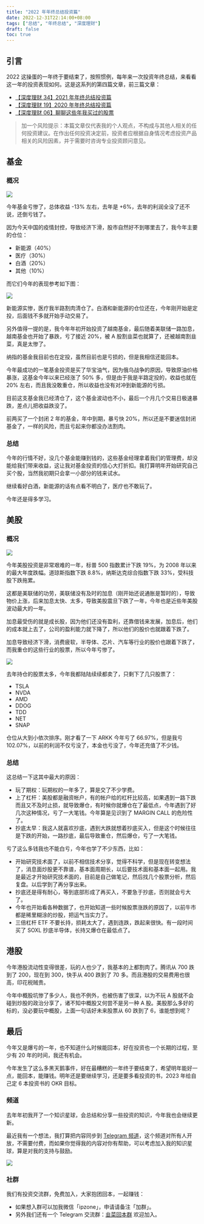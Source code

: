 ```yaml
---
title: "2022 年年终总结投资篇"
date: 2022-12-31T22:14:00+08:00
tags: ["总结", "年终总结", "深度理财"]
draft: false
toc: true
---
```


## 引言

2022 这操蛋的一年终于要结束了，按照惯例，每年来一次投资年终总结，来看看这一年的投资表现如何。这是这系列的第四篇文章，前三篇文章：

- [【深度理财 34】2021 年年终总结投资篇](https://blog.forecho.com/financedeep-34.html)
- [【深度理财 19】2020 年年终总结投资篇](https://blog.forecho.com/financedeep-19.html)
- [【深度理财 06】聊聊这些年我买过的股票](https://blog.forecho.com/financedeep-06.html)

> 加一个风险提示：本篇文章仅代表我的个人观点，不构成与其他人相关的任何投资建议。在作出任何投资决定前，投资者应根据自身情况考虑投资产品相关的风险因素，并于需要时咨询专业投资顾问意见。

## 基金

### 概况

![](https://blog-1251237404.cos.ap-guangzhou.myqcloud.com/20221231t8bD5U.JPG)

今年基金亏惨了，总体收益 -13% 左右，去年是 +6%，去年的利润全没了还不说，还倒亏钱了。

因为今天中国的疫情封控，导致经济下滑，股市自然好不到哪里去了，我今年主要的仓位：

- 新能源（40%）
- 医疗（30%）
- 白酒（20%）
- 其他（10%）

<!--more-->

而它们今年的表现参考如下图：

![](https://blog-1251237404.cos.ap-guangzhou.myqcloud.com/20221231V5A93i.PNG!m)

新能源实惨，医疗我半路割肉清仓了。白酒和新能源的仓位还在，今年刚开始是定投，后面钱不多就开始手动交易了。

另外值得一提的是，我今年年初开始投资了越南基金，最后随着美联储一路加息，越南基金也开始了暴跌，亏了接近 20%，被 A 股割韭菜也就算了，还被越南割韭菜，真是太惨了。

纳指的基金我目前也在定投，虽然目前也是亏损的，但是我相信还能回本。

今年最成功的一笔基金投资是买了华宝油气，因为俄乌战争的原因，导致原油价格暴涨，这基金今年以来已经涨了 50% 多，但是由于我是半路定投的，收益也就在 20% 左右，而且我没敢重仓，所以收益也没有对冲到新能源的亏损。

目前这支基金我已经清仓了，这个基金波动也不小，最后一个月几个交易日极速暴跌，差点儿把收益跌没了。

前两买了一个封闭 2 年的基金，年中到期，暴亏快 20%，所以还是不要迷信封闭基金了，一样的风险，而且亏起来你都没办法割肉。

### 总结

今年的行情不好，没几个基金能赚到钱的，这些基金经理拿着我们的管理费，却没能给我们带来收益，这让我对基金投资的信心大打折扣。我打算明年开始研究自己买个股，当然我初期只会拿一小部分的钱来试水。

继续看好白酒，新能源的话有点看不明白了，医疗也不敢玩了。

今年还是得多学习。

## 美股

### 概况

![](https://blog-1251237404.cos.ap-guangzhou.myqcloud.com/20230102Gqozn6.PNG!m)

今年美股投资是非常艰难的一年，标普 500 指数累计下跌 19%，为 2008 年以来的最大年度跌幅。道琼斯指数下跌 8.8%，纳斯达克综合指数下跌 33%，受科技股下跌拖累。

这都是美联储的功劳，美联储没有及时的加息（刚开始还说通胀是暂时的），导致物价上涨，后来加息太快、太多，导致美股震旦下跌了一年，今年也是近些年美股波动最大的一年。

加息最受伤的就是成长股，因为他们还没有盈利，还靠借钱来发展，加息后，他们的成本就上去了，公司的盈利能力就下降了，所以他们的股价也就跟着下跌了。

加息导致经济下滑，消费疲软，半导体、芯片、汽车等行业的股价也跟着下跌了，而我重仓的这些行业的股票，所以今年亏惨了。

![](https://img.forecho.com/Byjrcw.png)

去年持仓的股票太多，今年我都陆陆续续都卖了，只剩下了几只股票了：

- TSLA
- NVDA
- AMD
- DDOG
- TDD
- NET
- SNAP

仓位从大到小依次排序。刚才看了一下 ARKK 今年亏了 66.97%，但是我亏 102.07%，以前的利润不仅亏没了，本金也亏没了，今年还充值了不少钱。

### 总结

这总结一下这其中最大的原因：

- 玩了期权：玩期权的一年多了，算是交了不少学费。
- 上了杠杆：美股都是融资帐户，有的帐户给的杠杆比较高，如果遇到一路下跌而且又不及时止损，就导致爆仓，有时候你就爆仓在了最低点，今年遇到了好几次这种情况，亏了一大笔钱。今年算是见识到了 MARGIN CALL 的危险性了。
- 抄底太早：我这人就喜欢抄底，遇到大跌就想着抄底买入，但是这个时候往往是下跌的开始，一路抄底，最后导致重仓，然后爆仓，亏了一大笔钱。

亏了这么多钱我也不能白亏，今年也学了不少东西，比如：

- 开始研究技术面了，以前不相信技术分享，觉得不科学，但是现在转变想法了，消息面炒股更不靠谱，基本面周期长，以后要技术面和基本面一起用。我是最近才开始研究技术面的，目前是自己做笔记，然后找几个股票分析，然后复盘。以后学到了再分享出来。
- 抄底还是得有耐心，等到底部形成了再买入，不要急于抄底，否则就会亏大了。
- 今年也开始看各种数据了，也开始知道一些时候股票涨跌的原因了，以前牛市都是稀里糊涂的炒股，把运气当实力了。
- 三倍杠杆 ETF 不要长持，损耗太大了，遇到连跌，跌起来很快。有一段时间买了 SOXL 抄底半导体，长持又爆仓在最低点了。


## 港股

今年港股流动性变得很差，玩的人也少了，我基本的上都割肉了。腾讯从 700 跌到了 200，现在到 300，快手从 400 跌到了 70 多。而且港股的交易费用也很高，印花税贼贵。

今年中概股坑惨了多少人，我也不例外，也被伤害了很深，以为不玩 A 股就不会碰到炒股的政治分享了，诸不知中概股又何尝不是另一种 A 股。美股那么多好的标的，没必要玩中概股，上面一句话好未来股票从 60 跌到了 6，谁能想到呢？

## 最后

今年又是爆亏的一年，也不知道什么时候能回本，好在投资也一个长期的过程，至少有 20 年的时间，我还有机会。

今年发生了这么多黑天鹅事件，好在最糟糕的一年终于要结束了，希望明年能好一点，能回本，能赚钱。明年还是要继续学习，还是要多看投资的书，2023 年给自己定 6 本投资书的 OKR 目标。

### 频道

去年年初我开了一个知识星球，会总结和分享一些投资的知识，今年我也会继续更新。

最近我有一个想法，我打算把内容同步到 [Telegram 频道](https://t.me/CaiRebirth)，这个频道对所有人开放，不需要付费，而如果你觉得我的内容对你有帮助，可以考虑加入我的知识星球，算是对我的支持与鼓励。

![](https://blog-1251237404.cos.ap-guangzhou.myqcloud.com/202301011rAMvL.png!m)

### 社群

我们有投资交流群，免费加入，大家抱团回本，一起赚钱：

- 如果想入群可以加我微信「ipzone」，申请请备注「加群」。
- 另外我们还有一个 Telegram 交流群：[韭菜回本群](https://t.me/BaoFuTogether) 欢迎加入。

